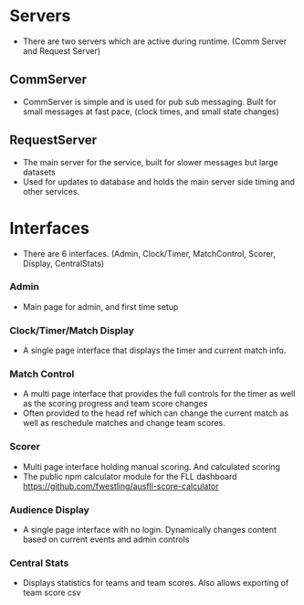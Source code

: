 # Servers
- There are two servers which are active during runtime. (Comm Server and Request Server)

## CommServer
- CommServer is simple and is used for pub sub messaging. Built for small messages at fast pace, (clock times, and small state changes)

## RequestServer
- The main server for the service, built for slower messages but large datasets
- Used for updates to database and holds the main server side timing and other services.

# Interfaces
- There are 6 interfaces. (Admin, Clock/Timer, MatchControl, Scorer, Display, CentralStats)

### Admin
- Main page for admin, and first time setup

### Clock/Timer/Match Display
- A single page interface that displays the timer and current match info.

### Match Control
- A multi page interface that provides the full controls for the timer as well as the scoring progress and team score changes
- Often provided to the head ref which can change the current match as well as reschedule matches and change team scores.

### Scorer
- Multi page interface holding manual scoring. And calculated scoring
- The public npm calculator module for the FLL dashboard https://github.com/fwestling/ausfll-score-calculator

### Audience Display
- A single page interface with no login. Dynamically changes content based on current events and admin controls

### Central Stats
- Displays statistics for teams and team scores. Also allows exporting of team score csv